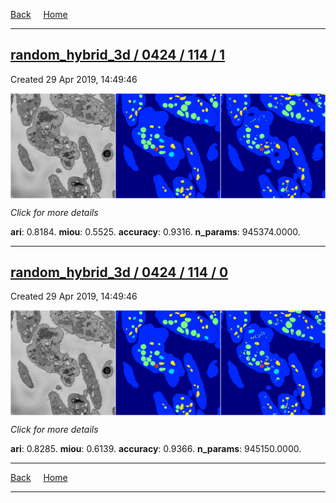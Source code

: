 
[Back](..)&nbsp;&nbsp;&nbsp;&nbsp;&nbsp;[Home](https://leapmanlab.github.io/snapshots)

---

<div class="summary"><a href="1"><h2>random_hybrid_3d / 0424 / 114 / 1</h2></a><p>Created 29 Apr 2019, 14:49:46
</p><a href="1"><img src="1/media/summary.png" align="center"></a><p>
<i>Click for more details</i>
</p></div>

**ari**: 0.8184. **miou**: 0.5525. **accuracy**: 0.9316. **n_params**: 945374.0000. 

---

<div class="summary"><a href="0"><h2>random_hybrid_3d / 0424 / 114 / 0</h2></a><p>Created 29 Apr 2019, 14:49:46
</p><a href="0"><img src="0/media/summary.png" align="center"></a><p>
<i>Click for more details</i>
</p></div>

**ari**: 0.8285. **miou**: 0.6139. **accuracy**: 0.9366. **n_params**: 945150.0000. 

---

[Back](..)&nbsp;&nbsp;&nbsp;&nbsp;&nbsp;[Home](https://leapmanlab.github.io/snapshots)

---